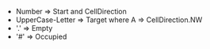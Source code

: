 ﻿* Number => Start and CellDirection
* UpperCase-Letter => Target where A => CellDirection.NW
* '.' => Empty
* '#' => Occupied
